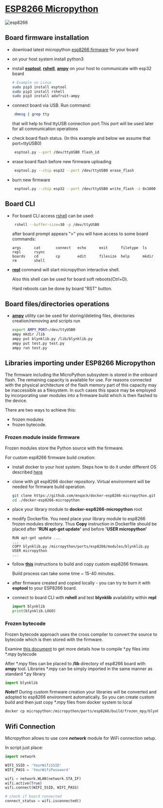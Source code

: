 # [ESP8266 Micropython][esp8266]

![esp8266][esp8266-banner]
## Board firmware installation

 - download latest micropython [esp8266 firmware][micropython-download] for your board
 - on your host system install python3 
 - install **[esptool][micropython-esptool]**, **[rshell][micropython-rshell]**, **[ampy][micropython-ampy]** on your host to communicate with esp32 board
    ```bash
    # Example on Linux 
    sudo pip3 install esptool
    sudo pip3 install rshell
    sudo pip3 install adafruit-ampy
    ```

 - connect board via USB. Run command: 
   ```bash
    dmesg | grep tty
   ```
    that will help to find ttyUSB connection port.This port will be used later for all communication operations
     
 - check board flash status. (In this example and below we assume that port=ttyUSB0)
   ```bash
    esptool.py --port /dev/ttyUSB0 flash_id
   ```
  
 - erase board flash before new firmware uploading
   ```bash
    esptool.py --chip esp32 --port /dev/ttyUSB0 erase_flash
   ```
    
 - burn new firmware
   ```bash
    esptool.py --chip esp32 --port /dev/ttyUSB0 write_flash -z 0x1000 [your esp32 firmware .bin]
   ```

## Board CLI

 - For board CLI access [rshell][micropython-rshell] can be used:
   ```bash
    rshell --buffer-size=30 -p /dev/ttyUSB0
   ```
   after board prompt appears ">" you will have access to some board commands:
   ```text
   args      cat       connect   echo      exit      filetype  ls        repl      rsync
   boards    cd        cp        edit      filesize  help      mkdir     rm        shell 
   ```
 - **[repl][micropython-repl]** command will start micropython interactive shell.
 
   Also this shell can be used for board soft reboots(Ctrl+D).
    
   Hard reboots can be done by board "RST" button.
   
   
## Board files/directories operations
  
 - **[ampy][micropython-ampy]** utility can be used for storing/deleting files,
   directories creation/removing and scripts run
   ```bash
   export AMPY_PORT=/dev/ttyUSB0
   ampy mkdir /lib
   ampy put blynklib.py /lib/blynklib.py
   ampy put test.py test.py
   ampy run test.py
   ```
   

## Libraries importing under ESP8266 Micropython 

The firmware including the MicroPython subsystem is stored in the onboard flash.
The remaining capacity is available for use. For reasons connected with the physical architecture
of the flash memory part of this capacity may be inaccessible as a filesystem. In such cases this space
may be employed by incorporating user modules into a firmware build which is then flashed to the device.

There are two ways to achieve this:
 - frozen modules
 - frozen bytecode.
  
 

### Frozen module inside firmware
Frozen modules store the Python source with the firmware.

For custom esp8266 firmware build creation:
 - install docker to your host system. Steps how to do it under different OS described [here][docker-install]  
 - clone with git esp8266 docker repository. Virtual environment will be needed for firmware build operation.
    ```bash
   git clone https://github.com/enqack/docker-esp8266-micropython.git
   cd ./docker-esp8266-micropython
   ```
 - place your library module to **docker-esp8266-micropython** root
 - modify Dockerfile. You need place your library module to esp8266 frozen modules directory.
   Thus **Copy** instruction in Dockerfile should be placed after **'RUN apt-get update'** and before **'USER micropython'**
   ```text
   RUN apt-get update ...
   ...    
   COPY blynklib.py /micropython/ports/esp8266/modules/blynklib.py
   USER micropython
   ...
   ```
 - follow **[this][esp8266-build-docker]** instructions to build and copy custom esp8266 firmware.
   
   Build process can take some time ~ 15-40 minutes.
  
 - after firmware created and copied locally - you can try to burn it with **esptool** to your ESP8266 board.
 - connect to board CLI with **rshell** and test **blynklib** availability within **repl**
   ```python
   import blynklib
   print(blynklib.LOGO)
   ``` 
   

### Frozen bytecode
Frozen bytecode approach uses the cross compiler to convert the source to bytecode which is then stored with the firmware.

Examine [this document][blynk-esp32-readme] to get more details how to compile *.py files into *.mpy bytecode

After *.mpy files can be placed to **/lib** directory of esp8266 board with **ampy** tool. Libraries *.mpy can be simply imported
in the same manner as standard *.py library
```python
import blynklib
``` 

***Note!!*** During custom firmware creation your libraries will be converted and adopted to esp8266 environment
automatically. So you can create custom build and then just copy *.mpy files from docker system to local
```bash
docker cp micropython:/micropython/ports/esp8266/build/frozen_mpy/blynklib.mpy blynklib.mpy
```


## Wifi Connection
Micropython allows to use core ***network*** module for WiFi connection setup. 

In script just place:
```python
import network

WIFI_SSID = 'YourWifiSSID'
WIFI_PASS = 'YourWifiPassword'

wifi = network.WLAN(network.STA_IF)
wifi.active(True)
wifi.connect(WIFI_SSID, WIFI_PASS)

# check if board connected 
connect_status = wifi.isconnected()
```               
  
 
  [esp8266]: https://en.wikipedia.org/wiki/ESP8266
  [esp8266-banner]: http://arduino.ua/products_pictures/large_AOC400-1.jpg
  [micropython-download]: http://micropython.org/download#esp8266
  [micropython-repl]: https://docs.micropython.org/en/latest/esp8266/tutorial/repl.html
  [micropython-ampy]: https://github.com/pycampers/ampy
  [micropython-rshell]: https://github.com/dhylands/rshell
  [micropython-esptool]: https://github.com/espressif/esptool
  [micropython-mpy-cross]: https://pypi.org/project/mpy-cross/
  [esp8266-build-docker]: https://github.com/enqack/docker-esp8266-micropython
  [docker-install]: https://docs.docker.com/install/linux/docker-ce/ubuntu/
  [blynk-esp32-readme]: https://github.com/blynkkk/lib-python/blob/master/examples/esp32/README.md